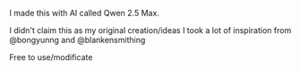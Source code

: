 I made this with AI called Qwen 2.5 Max. 

I didn't claim this as my original creation/ideas I took a lot of inspiration from @bongyunng and @blankensmithing

Free to use/modificate
